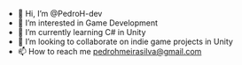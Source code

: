 - 👋 Hi, I’m @PedroH-dev
- 👀 I’m interested in Game Development
- 🌱 I’m currently learning C# in Unity
- 💞️ I’m looking to collaborate on indie game projects in Unity
- 📫 How to reach me pedrohmeirasilva@gmail.com

<!---
PedroH-dev/PedroH-dev is a ✨ special ✨ repository because its `README.md` (this file) appears on your GitHub profile.
You can click the Preview link to take a look at your changes.
--->
